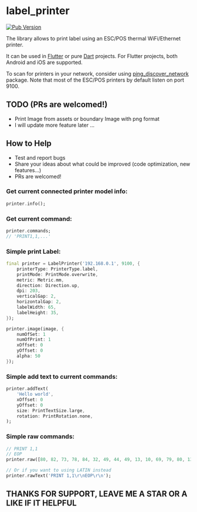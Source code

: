 # label_printer

[![Pub Version](https://img.shields.io/pub/v/esc_pos_printer)](https://pub.dev/packages/label_printer)

The library allows to print label using an ESC/POS thermal WiFi/Ethernet printer.

It can be used in [Flutter](https://flutter.dev/) or pure [Dart](https://dart.dev/) projects. For Flutter projects, both Android and iOS are supported.

To scan for printers in your network, consider using [ping_discover_network](https://pub.dev/packages/ping_discover_network) package. Note that most of the ESC/POS printers by default listen on port 9100.

## TODO (PRs are welcomed!)

- Print Image from assets or boundary Image with png format
- I will update more feature later ...


## How to Help

- Test and report bugs
- Share your ideas about what could be improved (code optimization, new features...)
- PRs are welcomed!

### Get current connected printer model info:

```dart
printer.info();
```

### Get current command:

```dart
printer.commands;
// 'PRINT1,1,...'
```

### Simple print Label:

```dart
final printer = LabelPrinter('192.168.0.1', 9100, {
    printerType: PrinterType.label,
    printMode: PrintMode.overwrite,
    metric: Metric.mm,
    direction: Direction.up,
    dpi: 203,
    verticalGap: 2,
    horizontalGap: 2,
    labelWidth: 65,
    labelHeight: 35,
});

printer.image(image, {
    numOfSet: 1
    numOfPrint: 1
    xOffset: 0
    yOffset: 0
    alpha: 50
});
```

### Simple add text to current commands:

```dart
printer.addText(
    'Hello world',
    xOffset: 0
    yOffset: 0
    size: PrintTextSize.large,
    rotation: PrintRotation.none,
);
```

### Simple raw commands:

```dart
// PRINT 1,1
// EOP
printer.raw([80, 82, 73, 78, 84, 32, 49, 44, 49, 13, 10, 69, 79, 80, 13, 10]);

// Or if you want to using LATIN instead
printer.rawText('PRINT 1,1\r\nEOP\r\n');

```

## THANKS FOR SUPPORT, LEAVE ME A STAR OR A LIKE IF IT HELPFUL
